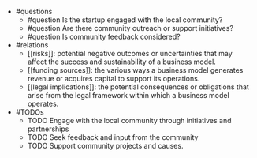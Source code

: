 - #questions
	- #question Is the startup engaged with the local community?
	- #question Are there community outreach or support initiatives?
	- #question Is community feedback considered?
- #relations
	- [[risks]]: potential negative outcomes or uncertainties that may affect the success and sustainability of a business model.
	- [[funding sources]]: the various ways a business model generates revenue or acquires capital to support its operations.
	- [[legal implications]]: the potential consequences or obligations that arise from the legal framework within which a business model operates.
- #TODOs
	- TODO Engage with the local community through initiatives and partnerships
	- TODO  Seek feedback and input from the community
	- TODO  Support community projects and causes.











